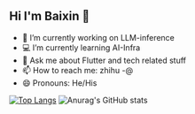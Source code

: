 ## Hi I'm Baixin 👋
- 📝 I’m currently working on LLM-inference
- 💻 I’m currently learning AI-Infra
- 💬 Ask me about Flutter and tech related stuff
- 📫 How to reach me: zhihu -@
- 😄 Pronouns: He/His

<!--
![Baixin's GitHub stats](https://github-readme-stats.vercel.app/api?username=huang-baixin)
-->
<!--
![Top Langs](https://github-readme-stats.vercel.app/api/top-langs/?username=huang-baixin)
-->
[![Top Langs](https://github-readme-stats.vercel.app/api/top-langs/?username=huang-baixin&layout=compact)](https://github.com/anuraghazra/github-readme-stats)
![Anurag's GitHub stats](https://github-readme-stats.vercel.app/api?username=huang-baixin&show_icons=true&theme=dracula&hide=contribs&line_height=16)

